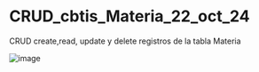 # CRUD_cbtis_Materia_22_oct_24
CRUD create,read, update y delete registros de la tabla Materia

![image](https://github.com/user-attachments/assets/1664d2b8-3649-4e7f-aab9-a4b54beeea3b)

